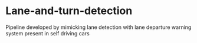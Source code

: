 # Lane-and-turn-detection
Pipeline developed by mimicking lane detection with lane departure warning system present in self driving cars
